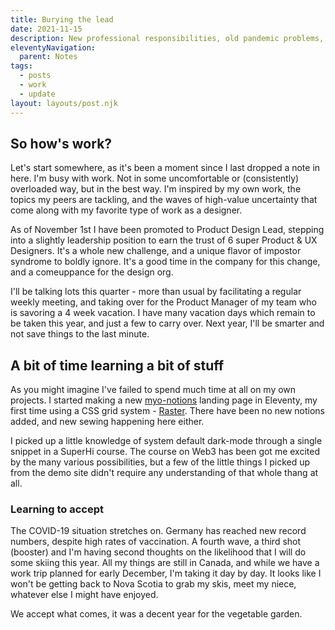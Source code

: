 ```yaml
---
title: Burying the lead
date: 2021-11-15
description: New professional responsibilities, old pandemic problems, and the same excuses.
eleventyNavigation:
  parent: Notes
tags:
  - posts
  - work
  - update
layout: layouts/post.njk
---
```


## So how's work?

Let's start somewhere, as it's been a moment since I last dropped a note in here. I'm busy with work. Not in some uncomfortable or (consistently) overloaded way, but in the best way. I'm inspired by my own work, the topics my peers are tackling, and the waves of high-value uncertainty that come along with my favorite type of work as a designer.

As of November 1st I have been promoted to Product Design Lead, stepping into a slightly leadership position to earn the trust of 6 super Product & UX Designers. It's a whole new challenge, and a unique flavor of impostor syndrome to boldly ignore. It's a good time in the company for this change, and a comeuppance for the design org.

I'll be talking lots this quarter - more than usual by facilitating a regular weekly meeting, and taking over for the Product Manager of my team who is savoring a 4 week vacation. I have many vacation days which remain to be taken this year, and just a few to carry over. Next year, I'll be smarter and not save things to the last minute.

## A bit of time learning a bit of stuff

As you might imagine I've failed to spend much time at all on my own projects. I started making a new [myo-notions](https://myo-notions.lesoriginal.com/) landing page in Eleventy, my first time using a CSS grid system - [Raster](https://github.com/rsms/raster). There have been no new notions added, and new sewing happening here either.

I picked up a little knowledge of system default dark-mode through a single snippet in a SuperHi course. The course on Web3 has been got me excited by the many various possibilities, but a few of the little things I picked up from the demo site didn't require any understanding of that whole thang at all.

### Learning to accept

The COVID-19 situation stretches on. Germany has reached new record numbers, despite high rates of vaccination. A fourth wave, a third shot (booster) and I'm having second thoughts on the likelihood that I will do some skiing this year. All my things are still in Canada, and while we have a work trip planned for early December, I'm taking it day by day. It looks like I won't be getting back to Nova Scotia to grab my skis, meet my niece, whatever else I might have enjoyed. 

We accept what comes, it was a decent year for the vegetable garden.
